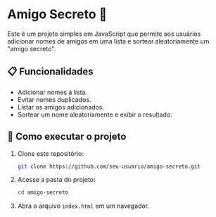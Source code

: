 # Amigo Secreto 🎁

Este é um projeto simples em JavaScript que permite aos usuários adicionar nomes de amigos em uma lista e sortear aleatoriamente um "amigo secreto".

## 📋 Funcionalidades
- Adicionar nomes à lista.
- Evitar nomes duplicados.
- Listar os amigos adicionados.
- Sortear um nome aleatoriamente e exibir o resultado.

## 🚀 Como executar o projeto
1. Clone este repositório:
   ```sh
   git clone https://github.com/seu-usuario/amigo-secreto.git
   ```
2. Acesse a pasta do projeto:
   ```sh
   cd amigo-secreto
   ```
3. Abra o arquivo `index.html` em um navegador.

